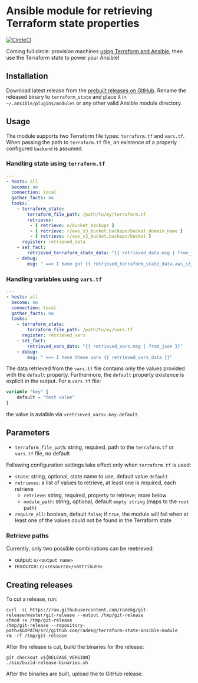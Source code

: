 # Ansible module for retrieving Terraform state properties

[![CircleCI](https://circleci.com/gh/radekg/terraform-state-ansible-module.svg?style=svg)](https://circleci.com/gh/radekg/terraform-state-ansible-module)

Coming full circle: provision machines [using Terraform and Ansible](https://github.com/radekg/terraform-provisioner-ansible), then use the Terraform state to power your Ansible!

## Installation

Download latest release from the [prebuilt releases on GitHub](https://github.com/radekg/terraform-state-ansible-module/releases). Rename the released binary to `terraform_state` and place it in `~/.ansible/plugins/modules` or any other valid Ansible module directory.

## Usage

The module supports two Terraform file types: `terraform.tf` and `vars.tf`. When passing the path to `terraform.tf` file, an existence of a properly configured `backend` is assumed.

### Handling state using `terraform.tf`

```yaml
---
- hosts: all
  become: no
  connection: local
  gather_facts: no
  tasks:
    - terraform_state:
        terraform_file_path: /path/to/my/terraform.tf
        retrieves:
         - { retrieve: o/bucket_backups }
         - { retrieve: r/aws_s3_bucket.backups/bucket_domain_name }
         - { retrieve: r/aws_s3_bucket.backups/bucket }
      register: retrieved_data
    - set_fact:
        retrieved_terraform_state_data: "{{ retrieved_data.msg | from_json }}"
    - debug:
        msg: " ==> I have got {{ retrieved_terraform_state_data.aws_s3_bucket.backups }}"
```

### Handling variables using `vars.tf`

```yaml
---
- hosts: all
  become: no
  connection: local
  gather_facts: no
  tasks:
    - terraform_state:
        terraform_file_path: /path/to/my/vars.tf
      register: retrieved_vars
    - set_fact:
        retrieved_vars_data: "{{ retrieved_vars.msg | from_json }}"
    - debug:
        msg: " ==> I have these vars {{ retrieved_vars_data }}"
```

The data retrieved from the `vars.tf` file contains only the values provided with the `default` property. Furthermore, the `default` property existence is explicit in the output. For a `vars.tf` file:

```tf
variable "key" {
    default = "test value"
}
```

the value is avialble via `<retrieved_vars>.key.default`.

## Parameters

- `terraform_file_path`: string, required, path to the `terraform.tf` or `vars.tf` file, no default

Following configuration settings take effect only when `terraform.tf` is used:

- `state`: string, optional, state name to use, default value `default`
- `retrieves`: a list of values to retrieve, at least one is required, each retrieve
  - `retrieve`: string, required, property to retrieve; more below
  - `module_path`: string, optional, default `empty string` (maps to the `root` path)
- `require_all`: boolean, default `false`; if `true`, the module will fail when at least one of the values could not be found in the Terraform state

### Retrieve paths

Currently, only two possible combinations can be reetrieved:

- output: `o/<output name>`
- resource: `r/<resource>/<attribute>`

## Creating releases

To cut a release, run: 

    curl -sL https://raw.githubusercontent.com/radekg/git-release/master/git-release --output /tmp/git-release
    chmod +x /tmp/git-release
    /tmp/git-release --repository-path=$GOPATH/src/github.com/radekg/terraform-state-ansible-module
    rm -rf /tmp/git-release

After the release is cut, build the binaries for the release:

    git checkout v${RELEASE_VERSION}
    ./bin/build-release-binaries.sh

After the binaries are built, upload the to GitHub release.
